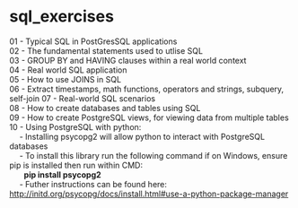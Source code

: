 # sql_exercises

01 - Typical SQL in PostGresSQL applications  
02 - The fundamental statements used to utlise SQL  
03 - GROUP BY and HAVING clauses within a real world context  
04 - Real world SQL application  
05 - How to use JOINS in SQL  
06 - Extract timestamps, math functions, operators and strings, subquery, self-join
07 - Real-world SQL scenarios  
08 - How to create databases and tables using SQL  
09 - How to create PostgreSQL views, for viewing data from multiple tables  
10 - Using PostgreSQL with python:  
&emsp; - Installing psycopg2 will allow python to interact with PostgreSQL databases  
&emsp; - To install this library run the following command if on Windows, ensure pip is installed then run within CMD:  
&emsp; &nbsp; __pip install psycopg2__    
&emsp; - Futher instructions can be found here: http://initd.org/psycopg/docs/install.html#use-a-python-package-manager  